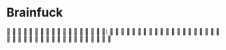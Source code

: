 # Brainfuck

🧠 🧠 🧠 🧠 🧠 🧠 🧠 🧠 🧠 🧠 🧠 🧠 🧠 🧠 🧠 🧠 🧠 🧠\\
🧠 🧠 🧠 🧠 🧠 🧠 🧠 🧠 🧠 🧠 🧠 🧠 🧠 🧠 🧠 🧠 🧠 🧠 
🧠 🧠 🧠 
🧠 🧠 🧠 🧠 🧠 🧠 🧠 🧠 🧠 🧠 🧠 🧠 🧠 🧠 🧠 🧠 🧠 🧠 
